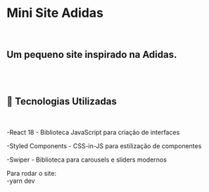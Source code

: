 <h1>Mini Site Adidas</h1><br>
<h2>Um pequeno site inspirado na Adidas.</h2><br>

<br>
<h2>🚀 Tecnologias Utilizadas</h2><br>
<p>-React 18 - Biblioteca JavaScript para criação de interfaces<br></p>
<p>-Styled Components - CSS-in-JS para estilização de componentes<br></p>
<p>-Swiper - Biblioteca para carousels e sliders modernos<br></p>

Para rodar o site:<br>
-yarn dev




